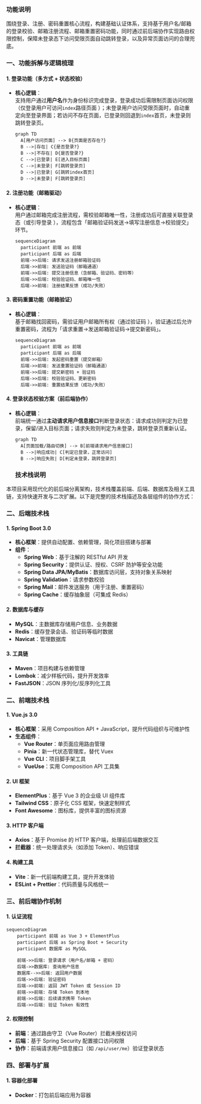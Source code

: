 ### 功能说明
围绕登录、注册、密码重置核心流程，构建基础认证体系，支持基于用户名/邮箱的登录校验、邮箱注册流程、邮箱重置密码功能，同时通过前后端协作实现路由权限控制，保障未登录态下访问受限页面自动跳转登录，以及异常页面访问的合理兜底。

### 一、功能拆解与逻辑梳理
#### 1. 登录功能（多方式 + 状态校验）
- **核心逻辑**：  
  支持用户通过**用户名**作为身份标识完成登录，登录成功后需限制页面访问权限（仅登录用户可访问`index`路径页面 ）；未登录用户访问受限页面时，自动重定向至登录界面；若访问不存在页面，已登录则回退到`index`首页，未登录则跳转登录页。  
  ```mermaid
  graph TD
    A[用户访问页面] --> B{页面是否存在?}
    B -->|存在| C{是否登录?}
    B -->|不存在| D{是否登录?}
    C -->|已登录| E[进入目标页面]
    C -->|未登录| F[跳转登录页]
    D -->|已登录| G[跳转index首页]
    D -->|未登录| F[跳转登录页]
  ```

#### 2. 注册功能（邮箱驱动）
- **核心逻辑**：  
  用户通过邮箱完成注册流程，需校验邮箱唯一性，注册成功后可直接关联登录态（或引导登录 ），流程包含「邮箱验证码发送→填写注册信息→校验提交」环节。  
  ```mermaid
  sequenceDiagram
    participant 前端 as 前端
    participant 后端 as 后端
    前端->>后端: 请求发送注册邮箱验证码
    后端->>前端: 发送验证码（邮箱通道）
    前端->>后端: 提交注册信息（含邮箱、验证码、密码等）
    后端->>后端: 校验验证码、邮箱唯一性
    后端->>前端: 注册结果反馈（成功/失败）
  ```

#### 3. 密码重置功能（邮箱验证）
- **核心逻辑**：  
  基于邮箱找回密码，需验证用户邮箱所有权（通过验证码 ），验证通过后允许重置密码，流程为「请求重置→发送邮箱验证码→提交新密码」。  
  ```mermaid
  sequenceDiagram
    participant 前端 as 前端
    participant 后端 as 后端
    前端->>后端: 发起密码重置（提交邮箱）
    后端->>前端: 发送重置验证码（邮箱通道）
    前端->>后端: 提交新密码 + 验证码
    后端->>后端: 校验验证码、更新密码
    后端->>前端: 重置结果反馈（成功/失败）
  ```

#### 4. 登录状态校验方案（前后端协作）
- **核心逻辑**：  
  前端统一通过**主动请求用户信息接口**判断登录状态：请求成功则判定为已登录，保留/进入目标页面；请求失败则判定为未登录，跳转登录页重新认证。  
  ```mermaid
  graph TD
    A[页面加载/路由切换] --> B[前端请求用户信息接口]
    B -->|响应成功| C[判定已登录，正常访问]
    B -->|响应失败| D[判定未登录，跳转登录页]
  ```

  ### 技术栈说明

本项目采用现代化的前后端分离架构，技术栈覆盖前端、后端、数据库及相关工具链，支持快速开发与二次扩展。以下是完整的技术栈描述及各层组件的协作方式：


### 二、后端技术栈

#### 1. **Spring Boot 3.0**
- **核心框架**：提供自动配置、依赖管理，简化项目搭建与部署
- **组件**：
  - **Spring Web**：基于注解的 RESTful API 开发
  - **Spring Security**：提供认证、授权、CSRF 防护等安全功能
  - **Spring Data JPA/MyBatis**：数据库访问层，支持对象关系映射
  - **Spring Validation**：请求参数校验
  - **Spring Mail**：邮件发送服务（用于注册、重置密码）
  - **Spring Cache**：缓存抽象层（可集成 Redis）

#### 2. **数据库与缓存**
- **MySQL**：主数据库存储用户信息、业务数据
- **Redis**：缓存登录会话、验证码等临时数据
- **Navicat**：管理数据库

#### 3. **工具链**
- **Maven**：项目构建与依赖管理
- **Lombok**：减少样板代码，提升开发效率
- **FastJSON**：JSON 序列化/反序列化工具


### 二、前端技术栈

#### 1. **Vue.js 3.0**
- **核心框架**：采用 Composition API + JavaScript，提升代码组织与可维护性
- **生态组件**：
  - **Vue Router**：单页面应用路由管理
  - **Pinia**：新一代状态管理库，替代 Vuex
  - **Vue CLI**：项目脚手架工具
  - **VueUse**：实用 Composition API 工具集

#### 2. **UI 框架**
- **ElementPlus**：基于 Vue 3 的企业级 UI 组件库
- **Tailwind CSS**：原子化 CSS 框架，快速定制样式
- **Font Awesome**：图标库，提供丰富的图标资源

#### 3. **HTTP 客户端**
- **Axios**：基于 Promise 的 HTTP 客户端，处理前后端数据交互
- **拦截器**：统一处理请求头（如添加 Token）、响应错误

#### 4. **构建工具**
- **Vite**：新一代前端构建工具，提升开发体验
- **ESLint + Prettier**：代码质量与风格统一


### 三、前后端协作机制

#### 1. **认证流程**
```mermaid
sequenceDiagram
    participant 前端 as Vue 3 + ElementPlus
    participant 后端 as Spring Boot + Security
    participant 数据库 as MySQL
    
    前端->>后端: 登录请求（用户名/邮箱 + 密码）
    后端->>数据库: 查询用户信息
    数据库-->>后端: 返回用户数据
    后端->>后端: 验证密码
    后端->>前端: 返回 JWT Token 或 Session ID
    前端->>前端: 存储 Token 到本地
    前端->>后端: 后续请求携带 Token
    后端->>后端: 验证 Token 有效性
```

#### 2. **权限控制**
- **前端**：通过路由守卫（Vue Router）拦截未授权访问
- **后端**：基于 Spring Security 配置接口访问权限
- **协作**：前端请求用户信息接口（如 `/api/user/me`）验证登录状态


### 四、部署与扩展

#### 1. **容器化部署**
- **Docker**：打包前后端应用为容器
